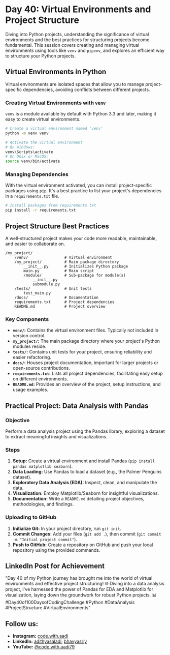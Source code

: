 
# Day 40: Virtual Environments and Project Structure

Diving into Python projects, understanding the significance of virtual environments and the best practices for structuring projects become fundamental. This session covers creating and managing virtual environments using tools like `venv` and `pipenv`, and explores an efficient way to structure your Python projects.

## Virtual Environments in Python

Virtual environments are isolated spaces that allow you to manage project-specific dependencies, avoiding conflicts between different projects.

### Creating Virtual Environments with `venv`

`venv` is a module available by default with Python 3.3 and later, making it easy to create virtual environments.

```bash
# Create a virtual environment named 'venv'
python -m venv venv

# Activate the virtual environment
# On Windows:
venv\Scripts\activate
# On Unix or MacOS:
source venv/bin/activate
```

### Managing Dependencies

With the virtual environment activated, you can install project-specific packages using `pip`. It's a best practice to list your project's dependencies in a `requirements.txt` file.

```bash
# Install packages from requirements.txt
pip install -r requirements.txt
```

## Project Structure Best Practices

A well-structured project makes your code more readable, maintainable, and easier to collaborate on.

```
/my_project/
    /venv/                # Virtual environment
    /my_project/          # Main package directory
        __init__.py       # Initializes Python package
        main.py           # Main script
        /module/          # Sub-package for module(s)
            __init__.py
            submodule.py
    /tests/               # Unit tests
        test_main.py
    /docs/                # Documentation
    requirements.txt      # Project dependencies
    README.md             # Project overview
```

### Key Components

- **`venv/`:** Contains the virtual environment files. Typically not included in version control.
- **`my_project/`:** The main package directory where your project's Python modules reside.
- **`tests/`:** Contains unit tests for your project, ensuring reliability and easier refactoring.
- **`docs/`:** Houses project documentation, important for larger projects or open-source contributions.
- **`requirements.txt`:** Lists all project dependencies, facilitating easy setup on different environments.
- **`README.md`:** Provides an overview of the project, setup instructions, and usage examples.

## Practical Project: Data Analysis with Pandas

### Objective

Perform a data analysis project using the Pandas library, exploring a dataset to extract meaningful insights and visualizations.

### Steps

1. **Setup:** Create a virtual environment and install Pandas (`pip install pandas matplotlib seaborn`).
2. **Data Loading:** Use Pandas to load a dataset (e.g., the Palmer Penguins dataset).
3. **Exploratory Data Analysis (EDA):** Inspect, clean, and manipulate the data.
4. **Visualization:** Employ Matplotlib/Seaborn for insightful visualizations.
5. **Documentation:** Write a `README.md` detailing project objectives, methodologies, and findings.

### Uploading to GitHub

1. **Initialize Git:** In your project directory, run `git init`.
2. **Commit Changes:** Add your files (`git add .`), then commit (`git commit -m "Initial project commit"`).
3. **Push to GitHub:** Create a repository on GitHub and push your local repository using the provided commands.

## LinkedIn Post for Achievement

"Day 40 of my Python journey has brought me into the world of virtual environments and effective project structuring! 🌐 Diving into a data analysis project, I've harnessed the power of Pandas for EDA and Matplotlib for visualization, laying down the groundwork for robust Python projects. 📊 #Day40of100DaysofCodingChallenge #Python #DataAnalysis #ProjectStructure #VirtualEnvironments"

## Follow us:

- **Instagram:** [code.with.aadi](https://www.instagram.com/code.with.aadi/)
- **LinkedIn:** [adithyasaladi](https://www.linkedin.com/in/adithyasaladi/), [bhavyasriy](https://www.linkedin.com/in/bhavyasriy/)
- **YouTube:** [@code.with.aadi79](https://www.youtube.com/@Code.with.aadi79)
